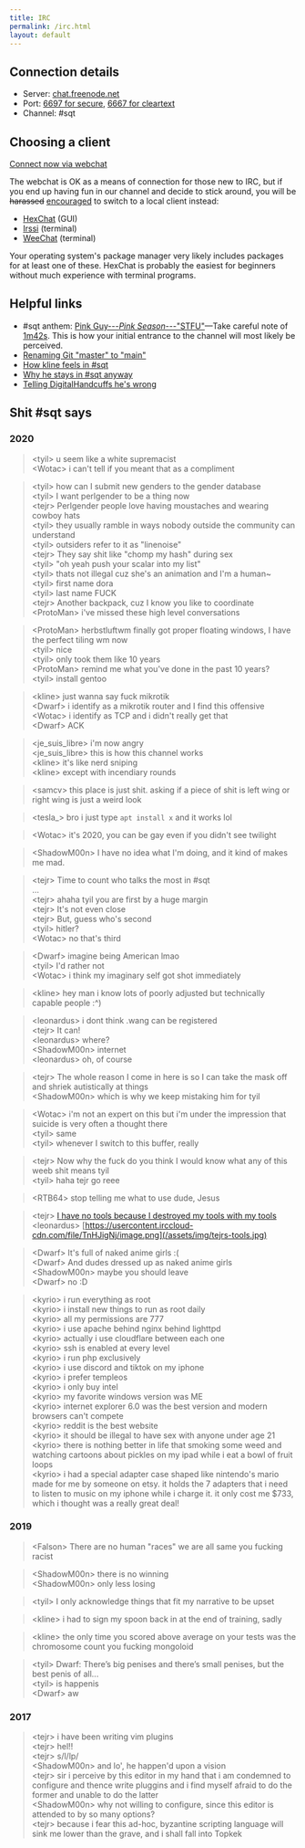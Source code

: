 ```yaml
---
title: IRC
permalink: /irc.html
layout: default
---
```


## Connection details

* Server: [chat.freenode.net](https://freenode.net/kb/answer/chat)
* Port: [6697 for secure](ircs://chat.freenode.net:6697), [6667 for cleartext](/assets/img/shiggy.jpg)
* Channel: #sqt

## Choosing a client

[Connect now via webchat](https://kiwiirc.com/client/irc.freenode.net/sqt)

The webchat is OK as a means of connection for those new to IRC, but if you end
up having fun in our channel and decide to stick around, you will be
<del>harassed</del> <ins>encouraged</ins> to switch to a local client instead:

* [HexChat](https://hexchat.github.io/) (GUI)
* [Irssi](https://irssi.org/) (terminal)
* [WeeChat](https://weechat.org/) (terminal)

Your operating system's package manager very likely includes packages for at
least one of these.  HexChat is probably the easiest for beginners without much
experience with terminal programs.

## Helpful links

* #sqt anthem: [Pink Guy---*Pink Season*---"STFU"](https://www.invidio.us/watch?v=OLpeX4RRo28)—Take careful note of [1m42s](https://www.invidio.us/watch?v=OLpeX4RRo28&t=1m42s).  This is how your initial entrance to the channel will most likely be perceived.
* [Renaming Git "master" to "main"](https://www.invidio.us/watch?v=EztbyhAJNtk)
* [How kline feels in #sqt](/assets/vid/kline-in-sqt.webm)
* [Why he stays in #sqt anyway](/assets/img/why-kline-stays.jpg)
* [Telling DigitalHandcuffs he's wrong](/assets/vid/telling-digitalhandcuffs-hes-wrong.webm)

## Shit #sqt says

### 2020

> &lt;tyil&gt; u seem like a white supremacist  
> &lt;Wotac&gt; i can't tell if you meant that as a compliment  

> &lt;tyil&gt; how can I submit new genders to the gender database  
> &lt;tyil&gt; I want perlgender to be a thing now  
> &lt;tejr&gt; Perlgender people love having moustaches and wearing cowboy hats  
> &lt;tyil&gt; they usually ramble in ways nobody outside the community can understand  
> &lt;tyil&gt; outsiders refer to it as "linenoise"  
> &lt;tejr&gt; They say shit like "chomp my hash" during sex  
> &lt;tyil&gt; "oh yeah push your scalar into my list"  
> &lt;tyil&gt; thats not illegal cuz she's an animation and I'm a human~  
> &lt;tyil&gt; first name dora  
> &lt;tyil&gt; last name FUCK  
> &lt;tejr&gt; Another backpack, cuz I know you like to coordinate  
> &lt;ProtoMan&gt; i've missed these high level conversations  

> &lt;ProtoMan&gt; herbstluftwm finally got proper floating windows, I have the
> perfect tiling wm now  
> &lt;tyil&gt; nice  
> &lt;tyil&gt; only took them like 10 years  
> &lt;ProtoMan&gt; remind me what you've done in the past 10 years?  
> &lt;tyil&gt; install gentoo  

> &lt;kline&gt; just wanna say fuck mikrotik  
> &lt;Dwarf&gt; i identify as a mikrotik router and I find this offensive  
> &lt;Wotac&gt; i identify as TCP and i didn't really get that  
> &lt;Dwarf&gt; ACK  

> &lt;je\_suis\_libre&gt; i'm now angry  
> &lt;je\_suis\_libre&gt; this is how this channel works  
> &lt;kline&gt; it's like nerd sniping  
> &lt;kline&gt; except with incendiary rounds  

> &lt;samcv&gt; this place is just shit. asking if a piece of shit is left wing
> or right wing is just a weird look  

> &lt;tesla\_&gt; bro i just type `apt install x` and it works lol  

> &lt;Wotac&gt; it's 2020, you can be gay even if you didn't see twilight  

> &lt;ShadowM00n&gt; I have no idea what I'm doing, and it kind of makes me
> mad.  

> &lt;tejr&gt; Time to count who talks the most in #sqt  
> …  
> &lt;tejr&gt; ahaha tyil you are first by a huge margin  
> &lt;tejr&gt; It's not even close  
> &lt;tejr&gt; But, guess who's second  
> &lt;tyil&gt; hitler?  
> &lt;Wotac&gt; no that's third  

> &lt;Dwarf&gt; imagine being American lmao  
> &lt;tyil&gt; I'd rather not  
> &lt;Wotac&gt; i think my imaginary self got shot immediately  

> &lt;kline&gt; hey man i know lots of poorly adjusted but technically capable
> people :^)  

> &lt;leonardus&gt; i dont think .wang can be registered  
> &lt;tejr&gt; It can!  
> &lt;leonardus&gt; where?  
> &lt;ShadowM00n&gt; internet  
> &lt;leonardus&gt; oh, of course  

> &lt;tejr&gt; The whole reason I come in here is so I can take the mask off
> and shriek autistically at things  
> &lt;ShadowM00n&gt; which is why we keep mistaking him for tyil  

> &lt;Wotac&gt; i'm not an expert on this but i'm under the impression that
> suicide is very often a thought there  
> &lt;tyil&gt; same  
> &lt;tyil&gt; whenever I switch to this buffer, really  

> &lt;tejr&gt; Now why the fuck do you think I would know what any of this weeb
> shit means tyil  
> &lt;tyil&gt; haha tejr go reee  

> &lt;RTB64&gt; stop telling me what to use dude, Jesus  

> &lt;tejr&gt; [I have no tools because I destroyed my tools with my tools](https://scholar.harvard.edu/files/mickens/files/thenightwatch.pdf)  
> &lt;leonardus&gt; [https://usercontent.irccloud-cdn.com/file/TnHJigNj/image.png](/assets/img/tejrs-tools.jpg)  

> &lt;Dwarf&gt; It's full of naked anime girls :(  
> &lt;Dwarf&gt; And dudes dressed up as naked anime girls  
> &lt;ShadowM00n&gt; maybe you should leave  
> &lt;Dwarf&gt; no :D  

> &lt;kyrio&gt; i run everything as root  
> &lt;kyrio&gt; i install new things to run as root daily  
> &lt;kyrio&gt; all my permissions are 777  
> &lt;kyrio&gt; i use apache behind nginx behind lighttpd  
> &lt;kyrio&gt; actually i use cloudflare between each one  
> &lt;kyrio&gt; ssh is enabled at every level  
> &lt;kyrio&gt; i run php exclusively  
> &lt;kyrio&gt; i use discord and tiktok on my iphone  
> &lt;kyrio&gt; i prefer templeos  
> &lt;kyrio&gt; i only buy intel  
> &lt;kyrio&gt; my favorite windows version was ME  
> &lt;kyrio&gt; internet explorer 6.0 was the best version and modern browsers can't compete  
> &lt;kyrio&gt; reddit is the best website  
> &lt;kyrio&gt; it should be illegal to have sex with anyone under age 21  
> &lt;kyrio&gt; there is nothing better in life that smoking some weed and watching cartoons about pickles on my ipad while i eat a bowl of fruit loops  
> &lt;kyrio&gt; i had a special adapter case shaped like nintendo's mario made for me by someone on etsy. it holds the 7 adapters that i need to listen to music on my iphone while i charge it. it only cost me $733, which i thought was a really great deal!  

### 2019

> &lt;Falson&gt; There are no human "races" we are all same you fucking racist  

> &lt;ShadowM00n&gt; there is no winning  
> &lt;ShadowM00n&gt; only less losing  

> &lt;tyil&gt; I only acknowledge things that fit my narrative to be upset  

> &lt;kline&gt; i had to sign my spoon back in at the end of training, sadly  

> &lt;kline&gt; the only time you scored above average on your tests was the
> chromosome count you fucking mongoloid  

> &lt;tyil&gt; Dwarf: There’s big penises and there’s small penises, but the
> best penis of all...  
> &lt;tyil&gt; is happenis  
> &lt;Dwarf&gt; aw  

### 2017

> &lt;tejr&gt; i have been writing vim plugins  
> &lt;tejr&gt; hel!!  
> &lt;tejr&gt; s/l/lp/  
> &lt;ShadowM00n&gt; and lo', he happen'd upon a vision  
> &lt;tejr&gt; sir i perceive by this editor in my hand that i am condemned to
> configure and thence write pluggins and i find myself afraid to do the former
> and unable to do the latter  
> &lt;ShadowM00n&gt; why not willing to configure, since this editor is
> attended to by so many options?  
> &lt;tejr&gt; because i fear this ad-hoc, byzantine scripting language will
> sink me lower than the grave, and i shall fall into Topkek  
